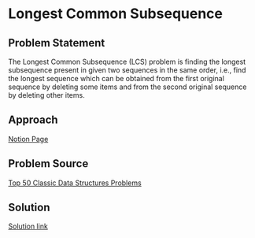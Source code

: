 # Longest Common Subsequence

## Problem Statement

The Longest Common Subsequence (LCS) problem is finding the longest subsequence present in given two sequences in the same order, i.e., find the longest sequence which can be obtained from the first original sequence by deleting some items and from the second original sequence by deleting other items.


## Approach

[Notion Page](https://gdivino.notion.site/Longest-Common-Subsequence-dff1f0ab803b4bab9c587aec375c557d)


## Problem Source

[Top 50 Classic Data Structures Problems](https://medium.com/techie-delight/top-50-classic-data-structures-problems-2a2f68ba924c)


## Solution

[Solution link](https://www.techiedelight.com/longest-common-subsequence/)